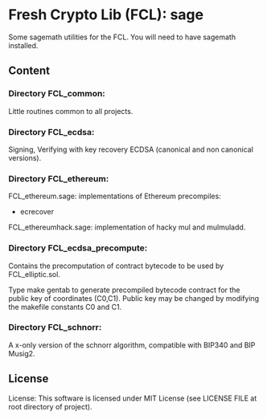 # Fresh Crypto Lib (FCL): sage

Some sagemath utilities for the FCL. You will need to have sagemath installed.

## Content



### Directory FCL_common:
Little routines common to all projects.

### Directory FCL_ecdsa:
Signing, Verifying with key recovery ECDSA (canonical and non canonical versions).


### Directory FCL_ethereum:
FCL_ethereum.sage: implementations of Ethereum precompiles:
- ecrecover

FCL_ethereumhack.sage: implementation of hacky mul and  mulmuladd.

### Directory FCL_ecdsa_precompute:
Contains the precomputation of contract bytecode to be used by FCL_elliptic.sol.

Type make gentab to generate precompiled bytecode contract for the public key of coordinates (C0,C1).
Public key  may be changed by modifying the makefile constants C0 and C1.

### Directory FCL_schnorr:
A x-only version of the schnorr algorithm, compatible with BIP340 and BIP Musig2.



## License 
License: This software is licensed under MIT License (see LICENSE FILE at root directory of project).


